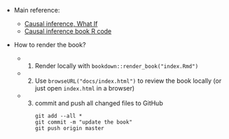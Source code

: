 
- Main reference:
  - [Causal inference, What If](https://www.hsph.harvard.edu/miguel-hernan/causal-inference-book/)
  - [Causal inference book R code](https://github.com/remlapmot/cibookex-r)
  
- How to render the book? 
  - 1. Render locally with `bookdown::render_book("index.Rmd")`
  - 2. Use `browseURL("docs/index.html")` to review the book locally (or just open `index.html` in a browser)
  - 3. commit and push all changed files to GitHub
        ```
        git add --all *
        git commit -m "update the book"
        git push origin master
        ```